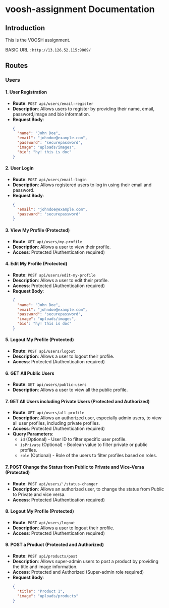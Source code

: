 # voosh-assignment Documentation

## Introduction

This is the VOOSH assignment.

BASIC URL : `http://13.126.52.115:9009/`

## Routes

### Users

#### 1. User Registration

- **Route**: `POST api/users/email-register`
- **Description**: Allows users to register by providing their name, email, password,image and bio information.
- **Request Body**:
  ```json
  {
    "name": "John Doe",
    "email": "johndoe@example.com",
    "password": "securepassword",
    "image": "uploads/images",
    "bio": "hy! this is doc"
  }
  ```

#### 2. User Login

- **Route**: `POST api/users/email-login`
- **Description**: Allows registered users to log in using their email and password.
- **Request Body**:
  ```json
  {
    "email": "johndoe@example.com",
    "password": "securepassword"
  }
  ```

#### 3. View My Profile (Protected)

- **Route**: `GET api/users/my-profile`
- **Description**: Allows a user to view their profile.
- **Access**: Protected (Authentication required)


#### 4. Edit My Profile (Protected)

- **Route**: `POST api/users/edit-my-profile`
- **Description**: Allows a user to edit their profile.
- **Access**: Protected (Authentication required)
- **Request Body**:
  ```json
  {
    "name": "John Doe",
    "email": "johndoe@example.com",
    "password": "securepassword",
    "image": "uploads/images",
    "bio": "hy! this is doc"
  }
  ```


#### 5. Logout My Profile (Protected)

- **Route**: `POST api/users/logout`
- **Description**: Allows a user to logout their profile.
- **Access**: Protected (Authentication required)


#### 6. GET All Public Users

- **Route**: `GET api/users/public-users`
- **Description**: Allows a user to view all the public profile.


#### 7. GET All Users including Private Users (Protected and Authorized)

- **Route**: `GET api/users/all-profile`
- **Description**: Allows an authorized user, especially admin users, to view all user profiles, including private profiles.
- **Access**: Protected (Authentication required)
- **Query Parameters**:
  - `id` (Optional) - User ID to filter specific user profile.
  - `isPrivate` (Optional) - Boolean value to filter private or public profiles.
  - `role` (Optional) - Role of the users to filter profiles based on roles.


#### 7. POST Change the Status from Public to Private and Vice-Versa (Protected)

- **Route**: `POST api/users/'/status-changer`
- **Description**: Allows an authorized user, to change the status from Public to Private and vice versa.
- **Access**: Protected (Authentication required)




#### 8. Logout My Profile (Protected)

- **Route**: `POST api/users/logout`
- **Description**: Allows a user to logout their profile.
- **Access**: Protected (Authentication required)


#### 9. POST a Product (Protected and Authorized)

- **Route**: `POST api/products/post`
- **Description**: Allows super-admin users to post a product by providing the title and image information.
- **Access**: Protected and Authorized (Super-admin role required)
- **Request Body**:
  ```json
  {
    "title": "Product 1",
    "image": "uploads/products"
  }
